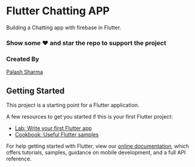 # Flutter Chatting APP

Building a Chatting app with firebase in Flutter.
### Show some :heart: and star the repo to support the project


### Created By

[Palash Sharma](https://github.com/psPALASH) 


## Getting Started

This project is a starting point for a Flutter application.

A few resources to get you started if this is your first Flutter project:

- [Lab: Write your first Flutter app](https://flutter.dev/docs/get-started/codelab)
- [Cookbook: Useful Flutter samples](https://flutter.dev/docs/cookbook)

For help getting started with Flutter, view our
[online documentation](https://flutter.dev/docs), which offers tutorials,
samples, guidance on mobile development, and a full API reference.
